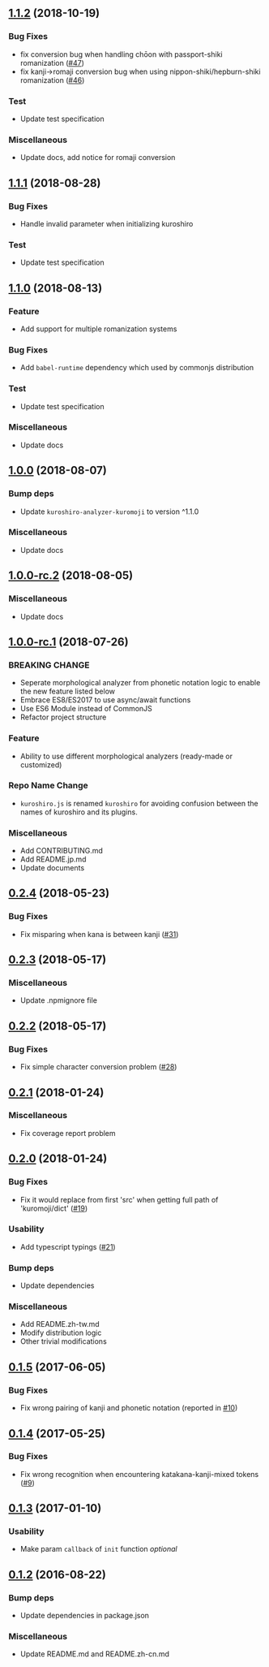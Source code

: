 <a name="1.1.2"></a>
## [1.1.2](https://github.com/hexenq/kuroshiro/compare/1.1.1...1.1.2) (2018-10-19)

### Bug Fixes

* fix conversion bug when handling chōon with passport-shiki romanization ([#47](https://github.com/hexenq/kuroshiro/issues/47))
* fix kanji->romaji conversion bug when using nippon-shiki/hepburn-shiki romanization ([#46](https://github.com/hexenq/kuroshiro/issues/46))

### Test

* Update test specification

### Miscellaneous

* Update docs, add notice for romaji conversion

<a name="1.1.1"></a>
## [1.1.1](https://github.com/hexenq/kuroshiro/compare/1.1.0...1.1.1) (2018-08-28)

### Bug Fixes

* Handle invalid parameter when initializing kuroshiro

### Test

* Update test specification

<a name="1.1.0"></a>
## [1.1.0](https://github.com/hexenq/kuroshiro/compare/1.0.0...1.1.0) (2018-08-13)

### Feature

* Add support for multiple romanization systems

### Bug Fixes

* Add `babel-runtime` dependency which used by commonjs distribution

### Test

* Update test specification

### Miscellaneous

* Update docs

<a name="1.0.0"></a>
## [1.0.0](https://github.com/hexenq/kuroshiro/compare/1.0.0-rc.2...1.0.0) (2018-08-07)

### Bump deps

* Update `kuroshiro-analyzer-kuromoji` to version ^1.1.0

### Miscellaneous

* Update docs

<a name="1.0.0-rc.2"></a>
## [1.0.0-rc.2](https://github.com/hexenq/kuroshiro/compare/1.0.0-rc.1...1.0.0-rc.2) (2018-08-05)

### Miscellaneous

* Update docs

<a name="1.0.0-rc.1"></a>
## [1.0.0-rc.1](https://github.com/hexenq/kuroshiro/compare/0.2.4...1.0.0-rc.1) (2018-07-26)

### BREAKING CHANGE 

* Seperate morphological analyzer from phonetic notation logic to enable the new feature listed below
* Embrace ES8/ES2017 to use async/await functions
* Use ES6 Module instead of CommonJS
* Refactor project structure

### Feature

* Ability to use different morphological analyzers (ready-made or customized)

### Repo Name Change

* `kuroshiro.js` is renamed `kuroshiro` for avoiding confusion between the names of kuroshiro and its plugins.

### Miscellaneous

* Add CONTRIBUTING.md
* Add README.jp.md
* Update documents

<a name="0.2.4"></a>
## [0.2.4](https://github.com/hexenq/kuroshiro/compare/0.2.3...0.2.4) (2018-05-23)

### Bug Fixes

* Fix misparing when kana is between kanji ([#31](https://github.com/hexenq/kuroshiro/issues/31))

<a name="0.2.3"></a>
## [0.2.3](https://github.com/hexenq/kuroshiro/compare/0.2.2...0.2.3) (2018-05-17)

### Miscellaneous

* Update .npmignore file

<a name="0.2.2"></a>
## [0.2.2](https://github.com/hexenq/kuroshiro/compare/0.2.1...0.2.2) (2018-05-17)

### Bug Fixes

* Fix simple character conversion problem ([#28](https://github.com/hexenq/kuroshiro/issues/28))

<a name="0.2.1"></a>
## [0.2.1](https://github.com/hexenq/kuroshiro/compare/0.2.0...0.2.1) (2018-01-24)

### Miscellaneous

* Fix coverage report problem

<a name="0.2.0"></a>
## [0.2.0](https://github.com/hexenq/kuroshiro/compare/0.1.5...0.2.0) (2018-01-24)

### Bug Fixes

* Fix it would replace from first 'src' when getting full path of 'kuromoji/dict' ([#19](https://github.com/hexenq/kuroshiro/pull/19))

### Usability

* Add typescript typings ([#21](https://github.com/hexenq/kuroshiro/pull/21))

### Bump deps

* Update dependencies

### Miscellaneous

* Add README.zh-tw.md
* Modify distribution logic
* Other trivial modifications

<a name="0.1.5"></a>
## [0.1.5](https://github.com/hexenq/kuroshiro/compare/0.1.4...0.1.5) (2017-06-05)

### Bug Fixes

* Fix wrong pairing of kanji and phonetic notation (reported in [#10](https://github.com/hexenq/kuroshiro/issues/10))

<a name="0.1.4"></a>
## [0.1.4](https://github.com/hexenq/kuroshiro/compare/0.1.3...0.1.4) (2017-05-25)

### Bug Fixes

* Fix wrong recognition when encountering katakana-kanji-mixed tokens ([#9](https://github.com/hexenq/kuroshiro/issues/9))

<a name="0.1.3"></a>
## [0.1.3](https://github.com/hexenq/kuroshiro/compare/0.1.2...0.1.3) (2017-01-10)

### Usability

* Make param `callback` of `init` function *optional*

<a name="0.1.2"></a>
## [0.1.2](https://github.com/hexenq/kuroshiro/compare/0.1.1...0.1.2) (2016-08-22)

### Bump deps

* Update dependencies in package.json

### Miscellaneous

* Update README.md and README.zh-cn.md
